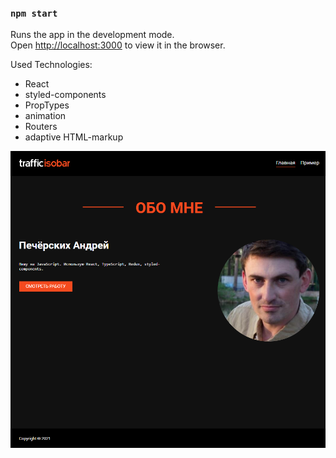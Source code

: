 ### `npm start`

Runs the app in the development mode.\
Open [http://localhost:3000](http://localhost:3000) to view it in the browser.

Used Technologies:
- React
- styled-components
- PropTypes
- animation
- Routers
- adaptive HTML-markup


![Alt text](public/img/screenshot.png?raw=true "Title")
